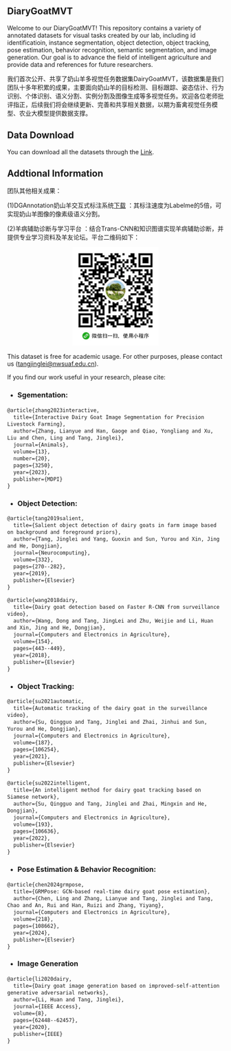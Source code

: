 ## DiaryGoatMVT
Welcome to our DiaryGoatMVT! This repository contains a variety of annotated datasets for visual tasks created by our lab, including id identificatioin, instance segmentation, object detection, object tracking, pose estimation, behavior recognition, semantic segmentation, and image generation. Our goal is to advance the field of intelligent agriculture and provide data and references for future researchers. 

我们首次公开、共享了奶山羊多视觉任务数据集DairyGoatMVT，该数据集是我们团队十多年积累的成果，主要面向奶山羊的目标检测、目标跟踪、姿态估计、行为识别、个体识别、语义分割、实例分割及图像生成等多视觉任务。欢迎各位老师批评指正，后续我们将会继续更新、完善和共享相关数据，以期为畜禽视觉任务模型、农业大模型提供数据支撑。

## Data Download
You can download all the datasets through the [Link](https://pan.baidu.com/s/1rRBElmpcb7O6RaG5X8GNrw?pwd=3vgb).
## Addtional Information
团队其他相关成果：

(1)DGAnnotation奶山羊交互式标注系统[下载](https://pan.baidu.com/s/1PAD-9-e8lb7PJUtFdYyhfg?pwd=yi7k) ：其标注速度为Labelme的5倍，可实现奶山羊图像的像素级语义分割。

(2)羊病辅助诊断与学习平台 ：结合Trans-CNN和知识图谱实现羊病辅助诊断，并提供专业学习资料及羊友论坛。平台二维码如下：
<p align="center">
  <img src="pics/QR_code.jpeg" width="200"/>
</p>


This dataset is free for academic usage. For other purposes, please contact us (tangjinglei@nwsuaf.edu.cn).

If you find our work useful in your research, please cite:
  - ### Sgementation:
```
@article{zhang2023interactive,
  title={Interactive Dairy Goat Image Segmentation for Precision Livestock Farming},
  author={Zhang, Lianyue and Han, Gaoge and Qiao, Yongliang and Xu, Liu and Chen, Ling and Tang, Jinglei},
  journal={Animals},
  volume={13},
  number={20},
  pages={3250},
  year={2023},
  publisher={MDPI}
}
```
- ### Object Detection:
```
@article{tang2019salient,
  title={Salient object detection of dairy goats in farm image based on background and foreground priors},
  author={Tang, Jinglei and Yang, Guoxin and Sun, Yurou and Xin, Jing and He, Dongjian},
  journal={Neurocomputing},
  volume={332},
  pages={270--282},
  year={2019},
  publisher={Elsevier}
}
```
```
@article{wang2018dairy,
  title={Dairy goat detection based on Faster R-CNN from surveillance video},
  author={Wang, Dong and Tang, JingLei and Zhu, Weijie and Li, Huan and Xin, Jing and He, Dongjian},
  journal={Computers and Electronics in Agriculture},
  volume={154},
  pages={443--449},
  year={2018},
  publisher={Elsevier}
}
```
- ### Object Tracking:
```
@article{su2021automatic,
  title={Automatic tracking of the dairy goat in the surveillance video},
  author={Su, Qingguo and Tang, Jinglei and Zhai, Jinhui and Sun, Yurou and He, Dongjian},
  journal={Computers and Electronics in Agriculture},
  volume={187},
  pages={106254},
  year={2021},
  publisher={Elsevier}
}
```
```
@article{su2022intelligent,
  title={An intelligent method for dairy goat tracking based on Siamese network},
  author={Su, Qingguo and Tang, Jinglei and Zhai, Mingxin and He, Dongjian},
  journal={Computers and Electronics in Agriculture},
  volume={193},
  pages={106636},
  year={2022},
  publisher={Elsevier}
}
```
- ### Pose Estimation & Behavior Recognition:
```
@article{chen2024grmpose,
  title={GRMPose: GCN-based real-time dairy goat pose estimation},
  author={Chen, Ling and Zhang, Lianyue and Tang, Jinglei and Tang, Chao and An, Rui and Han, Ruizi and Zhang, Yiyang},
  journal={Computers and Electronics in Agriculture},
  volume={218},
  pages={108662},
  year={2024},
  publisher={Elsevier}
}
```
- ### Image Generation
```
@article{li2020dairy,
  title={Dairy goat image generation based on improved-self-attention generative adversarial networks},
  author={Li, Huan and Tang, Jinglei},
  journal={IEEE Access},
  volume={8},
  pages={62448--62457},
  year={2020},
  publisher={IEEE}
}
```
